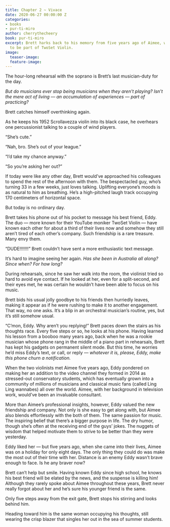 ```yaml
---
title: Chapter 2 ~ Vivace
date: 2020-06-27 00:00:00 Z
categories:
- books
- pur-ti-miro
author: cherrythecheery
book: pur-ti-miro
excerpt: Brett harks back to his memory from five years ago of Aimee, whom Eddy wanted
  to be part of TwoSet Violin.
image:
  teaser-image:
  feature-image: 
---
```


The hour-long rehearsal with the soprano is Brett’s last musician-duty for the day.

_But do musicians ever stop being musicians when they aren’t playing? Isn’t the mere act of living — an accumulation of experiences — part of practicing?_

Brett catches himself overthinking again.

As he keeps his 1952 Scrollavezza violin into its black case, he overhears one percussionist talking to a couple of wind players.

“She’s cute.”

“Nah, bro. She’s out of your league.”

“I’d take my chance anyway.”

“So you’re asking her out?”

If today were like any other day, Brett would’ve approached his colleagues to spend the rest of the afternoon with them.
The bespectacled guy, who’s turning 33 in a few weeks, just loves talking. Uplifting everyone’s moods is as natural to him as breathing.
He’s a high-pitched laugh track occupying 170 centimeters of horizontal space.

But today is no ordinary day.

Brett takes his phone out of his pocket to message his best friend, Eddy.
The duo — more known for their YouTube moniker TwoSet Violin — have known each other for about a third of their lives now
and somehow they still aren’t tired of each other’s company. Such friendship is a rare treasure. Many envy them.

“DUDE!!!!!!!” Brett couldn’t have sent a more enthusiastic text message.

It’s hard to imagine seeing her again. _Has she been in Australia all along? Since when? For how long?_

During rehearsals, since he saw her walk into the room, the violinist tried so hard to avoid eye contact.
If he looked at her, even for a split-second, and their eyes met, he was certain he wouldn’t have been able to focus on his music.

Brett bids his usual jolly goodbye to his friends then hurriedly leaves, making it appear as if he were rushing to make it to another engagement.
That way, no one asks. It’s a blip in an orchestral musician’s routine, yes, but it’s still somehow usual.

“C’mon, Eddy. Why aren’t you replying!” Brett paces down the stairs as his thoughts race. Every five steps or so, he looks at his phone.
Having learned his lesson from a booboo many years ago, back when he was a rookie musician whose phone rang in the middle of a piano part in rehearsals,
Brett has kept his gadgets on permanent silent mode. But this time, he worries he’d miss Eddy’s text, or call, or reply — _whatever it is,
please, Eddy, make this phone churn a notification._

When the two violinists met Aimee five years ago, Eddy pondered on making her an addition to the video channel they formed in 2014 as stressed-out conservatory students,
which has eventually grown into a community of millions of musicians and classical music fans (called Ling Ling wannabes) all over the world.
Aimee, with her background in television work, would’ve been an invaluable consultant.

More than Aimee’s professional insights, however, Eddy valued the new friendship and company.
Not only is she easy to get along with, but Aimee also blends effortlessly with the both of them. The same passion for music.
The inspiring belief that there’s a bigger purpose in life. The dry humor, though she’s often at the receiving end of the guys’ jokes.
The nuggets of wisdom that helped motivate them to strive to be better than they were yesterday.

Eddy liked her — but five years ago, when she came into their lives, Aimee was on a holiday for only eight days.
The only thing they could do was make the most out of their time with her. Distance is an enemy Eddy wasn’t brave enough to face. Is he any braver now?

Brett can’t help but smile. Having known Eddy since high school, he knows his best friend will be elated by the news, and the suspense is killing him!
Although they rarely spoke about Aimee throughout these years, Brett never really forgot about her and he’s sure his younger friend is the same.

Only five steps away from the exit gate, Brett stops his stirring and looks behind him.

Heading toward him is the same woman occupying his thoughts, still wearing the crisp blazer that singles her out in the sea of summer students.
